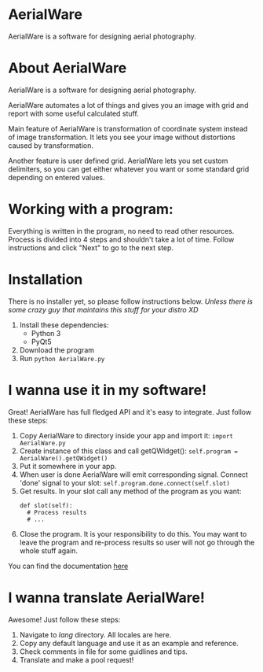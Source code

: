 # AerialWare
AerialWare is a software for designing aerial photography.

# About AerialWare
AerialWare is a software for designing aerial photography.

AerialWare automates a lot of things and gives you an image with grid and report with some useful calculated stuff.

Main feature of AerialWare is transformation of coordinate system instead of image transformation. It lets you see your image without distortions caused by transformation.

Another feature is user defined grid. AerialWare lets you set custom delimiters, so you can get either whatever you want or some standard grid depending on entered values.

# Working with a program:
Everything is written in the program, no need to read other resources. Process is divided into 4 steps and shouldn't take a lot of time. Follow instructions and click "Next" to go to the next step.

# Installation
There is no installer yet, so please follow instructions below. *Unless there is some crazy guy that maintains this stuff for your distro XD*
1. Install these dependencies:
   * Python 3
   * PyQt5
2. Download the program
3. Run `python AerialWare.py`

# I wanna use it in my software!
Great! AerialWare has full fledged API and it's easy to integrate. Just follow these steps:
1. Copy AerialWare to directory inside your app and import it:
    `import AerialWare.py`
2. Create instance of this class and call getQWidget():
    `self.program = AerialWare().getQWidget()`
3. Put it somewhere in your app.
4. When user is done AerialWare will emit corresponding signal. Connect 'done' signal to your slot:
    `self.program.done.connect(self.slot)`
5. Get results. In your slot call any method of the program as you want:
    ```
    def slot(self):
      # Process results
      # ...
    ```
6. Close the program. It is your responsibility to do this. You may want to leave the program and re-process results so user will not go through the whole stuff again.

You can find the documentation [here](https://github.com/matafokka/AerialWare/wiki/AerialWare-API)

# I wanna translate AerialWare!
Awesome! Just follow these steps:
1. Navigate to *lang* directory. All locales are here.
2. Copy any default language and use it as an example and reference.
3. Check comments in file for some guidlines and tips.
5. Translate and make a pool request!
